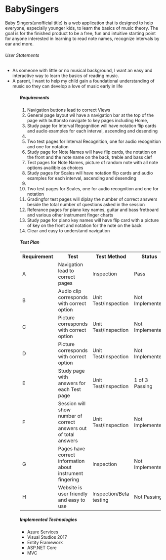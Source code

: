 # BabySingers
<p>Baby Singers(unofficial title) is a web application that is designed to help everyone, especially younger kids, to learn the basics of music theory. The goal is for the finished product to be a free, fun and intuitive starting point for anyone interested in learning to read note names, recognize intervals by ear and more.</p>
          <h6>User Statements</h6>
 <ul>
      <li>As someone with little or no musical background, I want an easy and interactive way to learn the basics of reading music.</li>
 <li>A parent, I want to help my child gain a foundational understanding of music so they can develop a love of music early in life</li>
 <ul>
<h5>Requirements</h5>
 <ol>
   <li>Navigation buttons lead to correct Views</li>
   <li>General page layout wil have a navigation bar at the top of the page with buttonsto navigate to key pages including Home, 
 <li>Study page for Interval Regognition will have notation flip cards and audio examples for each interval, ascending and desending<li>
   <li>Two test pages for Interval Recognition, one for audio recognition and one for notation</li>
  <li>Study page for Note Names will have flip cards, the notation on the front and the note name on the back, treble and bass clef</li>
   <li>Test pages for Note Names, picture of random note with all note options availible as choices</li>
   <li>Study pages for Scales will have notation flip cards and audio examples for each interval, ascending and desending<li>
   <li>Two test pages for Scales, one for audio recognition and one for notation</li>
   <li>Gradingfor test pages will diplay the number of correct answers beside the total number of questions asked in the session</li>
   <li>Referance pages for piano key names, guitar and bass fretboard and various other instrument finger charts</li>
   <li>Study page for piano key names will have flip card with a picture of key on the front and notation for the note on the back</li>
   <li>Clear and easy to understand navigation</li>
 </ol>
     <h5>Test Plan</h5>
     <table>
      <tr>
        <th>Requirement</th>
        <th>Test</th>
        <th>Test Method</th>
        <th>Status</th>
      </tr>
      <tr>
        <td>A</td>
        <td>Navigation lead to correct pages</td>
        <td>Inspection</td>
        <td>Pass</td>
      </tr>
      <tr>
        <td>B</td>
        <td>Audio clip corresponds with correct option</td>
        <td>Unit Test/Inspection</td>
        <td>Not Implemented</td>
      </tr>
       <tr>
        <td>C</td>
        <td>Picture corresponds with correct option</td>
        <td>Unit Test/Inspection</td>
        <td>Not Implemented</td>
      </tr>
       <tr>
        <td>D</td>
        <td>Picture corresponds with correct option</td>
        <td>Unit Test/Inspection</td>
        <td>Not Implemented</td>
      </tr>
       <tr>
        <td>E</td>
        <td>Study page with answers for each Test page</td>
        <td>Unit Test/Inspection</td>
        <td>1 of 3 Passing</td>
      </tr>
       <tr>
        <td>F</td>
        <td>Session will show number of correct answers out of total answers</td>
        <td>Unit Test/Inspection</td>
        <td>Not Implemented</td>
      </tr>
       <tr>
        <td>G</td>
        <td>Pages have correct information about instrument fingering</td>
        <td>Inspection</td>
        <td>Not Implemented</td>
      </tr>
       <tr>
        <td>H</td>
        <td>Website is user friendly and easy to use</td>
        <td>Inspection/Beta testing</td>
        <td>Not Passing</td>
      </tr>
    </table>
     <h5>Implemented Technologies</h5>
     <ul>
       <li>Azure Services</li>
       <li>Visual Studios 2017</li>
       <li>Entity Framework</li>
       <li>ASP.NET Core</li>
       <li>MVC</li>
     </ui>


